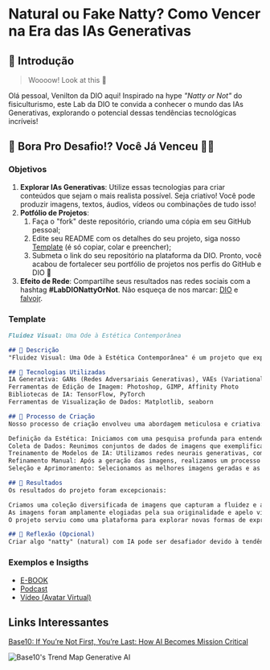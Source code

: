 # Natural ou Fake Natty? Como Vencer na Era das IAs Generativas

## 🚀 Introdução

> Woooow! Look at this 👀

Olá pessoal, Venilton da DIO aqui! Inspirado na hype _"Natty or Not"_ do fisiculturismo, este Lab da DIO te convida a conhecer o mundo das IAs Generativas, explorando o potencial dessas tendências tecnológicas incríveis!

## 🎯 Bora Pro Desafio!? Você Já Venceu 💪🤓

### Objetivos

1. **Explorar IAs Generativas**: Utilize essas tecnologias para criar conteúdos que sejam o mais realista possível. Seja criativo! Você pode produzir imagens, textos, áudios, vídeos ou combinações de tudo isso!
1. **Potfólio de Projetos**:
    1. Faça o "fork" deste repositório, criando uma cópia em seu GitHub pessoal;
    2. Edite seu README com os detalhes do seu projeto, siga nosso [Template](#template) (é só copiar, colar e preencher);
    3. Submeta o link do seu repositório na plataforma da DIO. Pronto, você acabou de fortalecer seu portfólio de projetos nos perfis do GitHub e DIO 🚀
1. **Efeito de Rede**: Compartilhe seus resultados nas redes sociais com a hashtag **#LabDIONattyOrNot**. Não esqueça de nos marcar: [DIO](https://www.linkedin.com/school/dio-makethechange) e [falvojr](https://www.linkedin.com/in/falvojr).

### Template

```markdown
Fluidez Visual: Uma Ode à Estética Contemporânea

## 📒 Descrição
"Fluidez Visual: Uma Ode à Estética Contemporânea" é um projeto que explora a beleza e a harmonia visual por meio da inteligência artificial. Nossa missão é criar um espaço onde a estética encontra a tecnologia, produzindo conteúdos que cativam e inspiram.

## 🤖 Tecnologias Utilizadas
IA Generativa: GANs (Redes Adversariais Generativas), VAEs (Variational Autoencoders)
Ferramentas de Edição de Imagem: Photoshop, GIMP, Affinity Photo
Bibliotecas de IA: TensorFlow, PyTorch
Ferramentas de Visualização de Dados: Matplotlib, seaborn

## 🧐 Processo de Criação
Nosso processo de criação envolveu uma abordagem meticulosa e criativa:

Definição da Estética: Iniciamos com uma pesquisa profunda para entender as tendências estéticas contemporâneas, buscando referências em arte, design e fotografia.
Coleta de Dados: Reunimos conjuntos de dados de imagens que exemplificavam a estética contemporânea, garantindo uma ampla variedade de inspirações visuais.
Treinamento de Modelos de IA: Utilizamos redes neurais generativas, como GANs e VAEs, para aprender e gerar novas imagens que refletissem a estética definida.
Refinamento Manual: Após a geração das imagens, realizamos um processo de refinamento manual utilizando ferramentas de edição de imagem, ajustando detalhes para aprimorar a estética final.
Seleção e Aprimoramento: Selecionamos as melhores imagens geradas e as refinamos ainda mais, garantindo que cada uma delas representasse a essência da estética contemporânea.

## 🚀 Resultados
Os resultados do projeto foram excepcionais:

Criamos uma coleção diversificada de imagens que capturam a fluidez e a harmonia visual da estética contemporânea.
As imagens foram amplamente elogiadas pela sua originalidade e apelo visual, gerando engajamento e interesse por parte do público.
O projeto serviu como uma plataforma para explorar novas formas de expressão visual e promover discussões sobre o papel da tecnologia na criação artística.

## 💭 Reflexão (Opcional)
Criar algo "natty" (natural) com IA pode ser desafiador devido à tendência da IA de produzir resultados que podem parecer artificiais. No entanto, ao combinar técnicas avançadas de IA com refinamento manual, é possível alcançar resultados que se aproximam da estética natural. O desafio reside em encontrar o equilíbrio entre a intervenção humana e a capacidade da IA de criar, resultando em obras que são ao mesmo tempo autênticas e inovadoras.
```

### Exemplos e Insigths

- [E-BOOK](/exemplos/E-BOOK.md)
- [Podcast](/exemplos/PODCAST.md)
- [Vídeo (Avatar Virtual)](/exemplos/VIDEO.md)

## Links Interessantes

[Base10: If You’re Not First, You’re Last: How AI Becomes Mission Critical](https://base10.vc/post/generative-ai-mission-critical/)

![Base10's Trend Map Generative AI](https://github.com/digitalinnovationone/lab-natty-or-not/assets/730492/f4df26e8-f8f7-4419-8252-c69d73ea930c)
